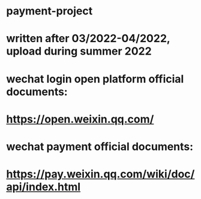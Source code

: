# payment-project

# written after 03/2022-04/2022, upload during summer 2022

# wechat login open platform official documents:
# https://open.weixin.qq.com/

# wechat payment official documents:
# https://pay.weixin.qq.com/wiki/doc/api/index.html
